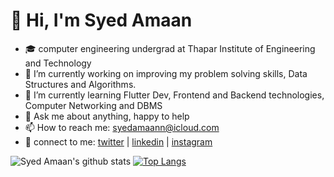 # 							 👋 Hi, I'm Syed Amaan

- 🎓 computer engineering undergrad at Thapar Institute of Engineering and Technology 
- 🔭 I’m currently working on improving my problem solving skills, Data Structures and Algorithms.
- 🌱 I’m currently learning Flutter Dev, Frontend and Backend technologies, Computer Networking and DBMS
- 💬 Ask me about anything, happy to help
- 📫 How to reach me: syedamaann@icloud.com
- :raised_hands: connect to me: [twitter](https://twitter.com/syedamaann) | [linkedin](https://www.linkedin.com/in/syed-amaan-24395313a/) | [instagram](https://www.instagram.com/syedamaann) 

![Syed Amaan's github stats](https://github-readme-stats.vercel.app/api?username=syedamaann&count_private=true&show_icons=true&theme=algolia&hide_rank=false) [![Top Langs](https://github-readme-stats.vercel.app/api/top-langs/?username=syedamaann&layout=compact&theme=dark)](https://github.com/anuraghazra/github-readme-stats)

